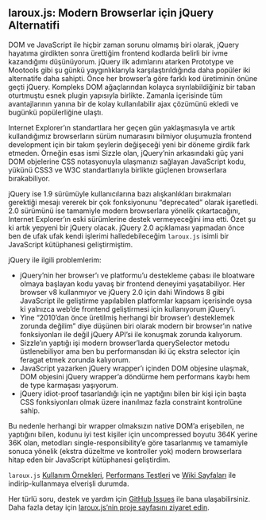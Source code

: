 ## laroux.js: Modern Browserlar için jQuery Alternatifi

DOM ve JavaScript ile hiçbir zaman sorunu olmamış biri olarak, jQuery hayatıma girdikten sonra ürettiğim frontend kodlarda belirli bir ivme kazandığımı düşünüyorum. jQuery ilk adımlarını atarken Prototype ve Mootools gibi şu günkü yaygınlıklarıyla karşılaştırıldığında daha popüler iki alternatife daha sahipti. Önce her browser’a göre farklı kod üretiminin önüne geçti jQuery. Kompleks DOM ağaçlarından kolayca sıyrılabildiğiniz bir taban oturtmuştu esnek plugin yapısıyla birlikte. Zamanla içerisinde tüm avantajlarının yanına bir de kolay kullanılabilir ajax çözümünü ekledi ve bugünkü popülerliğine ulaştı.

Internet Explorer’ın standartlara her geçen gün yaklaşmasıyla ve artık kullandığımız browserların sürüm numarasını bilmiyor oluşumuzla frontend development için bir takım şeylerin değişeceği yeni bir döneme girdik fark etmeden. Örneğin esas ismi Sizzle olan, jQuery’nin arkasındaki güç yani DOM objelerine CSS notasyonuyla ulaşmanızı sağlayan JavaScript kodu, yükünü CSS3 ve W3C standartlarıyla birlikte güçlenen browserlara bırakabiliyor.

jQuery ise 1.9 sürümüyle kullanıcılarına bazı alışkanlıkları bırakmaları gerektiği mesajı vererek bir çok fonksiyonunu “deprecated” olarak işaretledi. 2.0 sürümünü ise tamamiyle modern browserlara yönelik çıkartacağını, Internet Explorer’ın eski sürümlerine destek vermeyeceğini ima etti. Özet şu ki artık yepyeni bir jQuery olacak. jQuery 2.0 açıklaması yapmadan önce ben de ufak ufak kendi işlerimi halledebileceğim `laroux.js` isimli bir JavaScript kütüphanesi geliştirmiştim.

jQuery ile ilgili problemlerim:

*   jQuery’nin her browser’ı ve platformu’u destekleme çabası ile bloatware olmaya başlayan kodu yavaş bir frontend deneyimi yaşatabiliyor. Her browser v8 kullanmıyor ve jQuery 2.0 için dahi Windows 8 gibi JavaScript ile geliştirme yapılabilen platformlar kapsam içerisinde oysa ki yalnızca web’de frontend geliştirmesi için kullanıyorum jQuery’i.
*   Yine “2010’dan önce üretilmiş herhangi bir browser’ı desteklemek zorunda değilim” diye düşünen biri olarak modern bir browser’ın native fonksiyonları ile değil jQuery API’si ile konuşmak zorunda kalıyorum.
*   Sizzle’ın yaptığı işi modern browser’larda querySelector metodu üstlenebiliyor ama ben bu performansdan iki üç ekstra selector için feragat etmek zorunda kalıyorum.
*   JavaScript yazarken jQuery wrapper’ı içinden DOM objesine ulaşmak, DOM objesini jQuery wrapper’a döndürme hem performans kaybı hem de type karmaşası yaşıyorum.
*   jQuery idiot-proof tasarlandığı için ne yaptığını bilen bir kişi için başta CSS fonksiyonları olmak üzere inanılmaz fazla constraint kontrolüne sahip.

Bu nedenle herhangi bir wrapper olmaksızın native DOM’a erişebilen, ne yaptığını bilen, kodunu iyi test kişiler için uncompressed boyutu 364K yerine 36K olan, metodları single-responsibility’e göre tasarlanmış ve tamamiyle sonuca yönelik (ekstra düzeltme ve kontroller yok) modern browserlara hitap eden bir JavaScript kütüphanesi geliştirdim.

`laroux.js` [Kullanım Örnekleri](https://eserozvataf.github.io/laroux.js/), [Performans Testleri](https://eserozvataf.github.io/laroux.js/benchmarks.html) ve [Wiki Sayfaları](https://github.com/eserozvataf/laroux.js/wiki) ile indirip-kullanmaya elverişli durumda.

Her türlü soru, destek ve yardım için [GitHub Issues](https://github.com/eserozvataf/laroux.js/issues) ile bana ulaşabilirsiniz. Daha fazla detay için [laroux.js’nin proje sayfasını ziyaret edin](https://eserozvataf.github.io/laroux.js/).